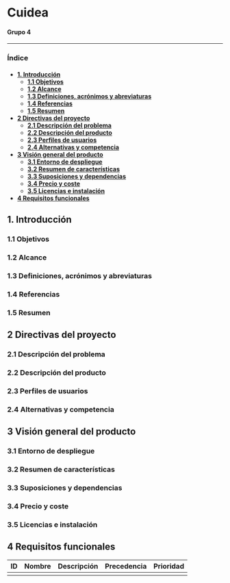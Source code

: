 <h1>Cuidea</h1>
<h4>Grupo 4</h4>

- - -

<h3>Índice<h4/>

- [1. Introducción](#1-introducción)
  - [1.1 Objetivos](#11-objetivos)
  - [1.2 Alcance](#12-alcance)
  - [1.3 Definiciones, acrónimos y abreviaturas](#13-definiciones-acrónimos-y-abreviaturas)
  - [1.4 Referencias](#14-referencias)
  - [1.5 Resumen](#15-resumen)
- [2 Directivas del proyecto](#2-directivas-del-proyecto)
  - [2.1 Descripción del problema](#21-descripción-del-problema)
  - [2.2 Descripción del producto](#22-descripción-del-producto)
  - [2.3 Perfiles de usuarios](#23-perfiles-de-usuarios)
  - [2.4 Alternativas y competencia](#24-alternativas-y-competencia)
- [3 Visión general del producto](#3-visión-general-del-producto)
  - [3.1 Entorno de despliegue](#31-entorno-de-despliegue)
  - [3.2 Resumen de características](#32-resumen-de-características)
  - [3.3 Suposiciones y dependencias](#33-suposiciones-y-dependencias)
  - [3.4 Precio y coste](#34-precio-y-coste)
  - [3.5 Licencias e instalación](#35-licencias-e-instalación)
- [4 Requisitos funcionales](#4-requisitos-funcionales)

## 1. Introducción

### 1.1 Objetivos

### 1.2 Alcance

### 1.3 Definiciones, acrónimos y abreviaturas

### 1.4 Referencias

### 1.5 Resumen

## 2 Directivas del proyecto

### 2.1 Descripción del problema

### 2.2 Descripción del producto

### 2.3 Perfiles de usuarios

### 2.4 Alternativas y competencia

## 3 Visión general del producto

### 3.1 Entorno de despliegue

### 3.2 Resumen de características

### 3.3 Suposiciones y dependencias

### 3.4 Precio y coste

### 3.5 Licencias e instalación

## 4 Requisitos funcionales

| ID  | Nombre | Descripción | Precedencia | Prioridad |
| --- | ------ | ----------- | ----------- | --------- |
|     |        |             |             |           |


